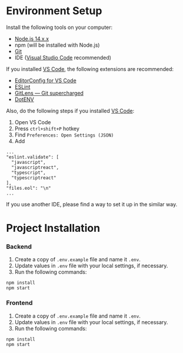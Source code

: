 # Environment Setup

Install the following tools on your computer:
* [Node.js 14.x.x](https://nodejs.org/)
* npm (will be installed with Node.js)
* [Git](https://git-scm.com/downloads)
* IDE ([Visual Studio Code](https://code.visualstudio.com/) recommended)

If you installed [VS Code](https://code.visualstudio.com/), the following extensions are recommended:
* [EditorConfig for VS Code](https://marketplace.visualstudio.com/items?itemName=EditorConfig.EditorConfig)
* [ESLint](https://marketplace.visualstudio.com/items?itemName=dbaeumer.vscode-eslint)
* [GitLens — Git supercharged](https://marketplace.visualstudio.com/items?itemName=eamodio.gitlens)
* [DotENV](https://marketplace.visualstudio.com/items?itemName=mikestead.dotenv)

Also, do the following steps if you installed [VS Code](https://code.visualstudio.com/):
1. Open VS Code
1. Press `ctrl+shift+P` hotkey
1. Find `Preferences: Open Settings (JSON)`
1. Add
```
...
"eslint.validate": [
  "javascript",
  "javascriptreact",
  "typescript",
  "typescriptreact"
],
"files.eol": "\n"
...
```

If you use another IDE, please find a way to set it up in the similar way.

# Project Installation

### Backend
1. Create a copy of `.env.example` file and name it `.env`.
1. Update values in `.env` file ​​with your local settings, if necessary.
1. Run the following commands:
```
npm install
npm start
```
### Frontend
1. Create a copy of `.env.example` file and name it `.env`.
1. Update values in `.env` file ​​with your local settings, if necessary.
1. Run the following commands:
```
npm install
npm start
```
